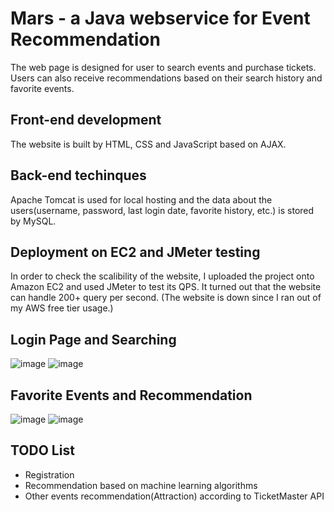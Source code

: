 # Mars - a Java webservice for Event Recommendation
The web page is designed for user to search events and purchase tickets. Users can also receive recommendations based on their search history and favorite events.

## Front-end development
The website is built by HTML, CSS and JavaScript based on AJAX.

## Back-end techinques
Apache Tomcat is used for local hosting and the data about the users(username, password, last login date, favorite history, etc.) is stored by MySQL.

## Deployment on EC2 and JMeter testing
In order to check the scalibility of the website, I uploaded the project onto Amazon EC2 and used JMeter to test its QPS. It turned out that the website can handle 200+ query per second. (The website is down since I ran out of my AWS free tier usage.)

## Login Page and Searching
![image](https://github.com/seuygr/Mars-Event-recommendation/blob/master/images/Login.png)
![image](https://github.com/seuygr/Mars-Event-recommendation/blob/master/images/Search.png)



## Favorite Events and Recommendation
![image](https://github.com/seuygr/Mars-Event-recommendation/blob/master/images/Favorite.png)
![image](https://github.com/seuygr/Mars-Event-recommendation/blob/master/images/Recommendation.png)


## TODO List
- Registration
- Recommendation based on machine learning algorithms
- Other events recommendation(Attraction) according to TicketMaster API

